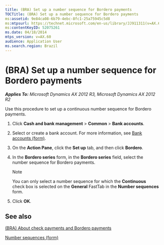 ```yaml
---
title: (BRA) Set up a number sequence for Bordero payments
TOCTitle: (BRA) Set up a number sequence for Bordero payments
ms:assetid: 9e84ca08-6b79-4ebc-8fc1-25a75945c5d8
ms:mtpsurl: https://technet.microsoft.com/en-us/library/JJ911311(v=AX.60)
ms:contentKeyID: 52075261
ms.date: 04/18/2014
mtps_version: v=AX.60
audience: Application User
ms.search.region: Brazil
---
```


# (BRA) Set up a number sequence for Bordero payments 


_**Applies To:** Microsoft Dynamics AX 2012 R3, Microsoft Dynamics AX 2012 R2_

Use this procedure to set up a continuous number sequence for Bordero payments.

1.  Click **Cash and bank management** \> **Common** \> **Bank accounts**.

2.  Select or create a bank account. For more information, see [Bank accounts (form)](https://technet.microsoft.com/en-us/library/aa587660\(v=ax.60\)).

3.  On the **Action Pane**, click the **Set up** tab, and then click **Bordero**.

4.  In the **Bordero series** form, in the **Bordero series** field, select the number sequence for Bordero payments.
    

    > [!NOTE]
    > <P>You can only select a number sequence for which the <STRONG>Continuous</STRONG> check box is selected on the <STRONG>General</STRONG> FastTab in the <STRONG>Number sequences</STRONG> form.</P>



5.  Click **OK**.

## See also

[(BRA) About check payments and Bordero payments](bra-about-check-payments-and-bordero-payments.md)

[Number sequences (form)](https://technet.microsoft.com/en-us/library/hh209531\(v=ax.60\))

  


